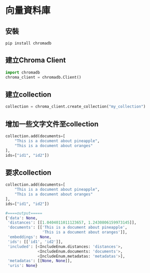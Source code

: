 # 向量資料庫

## 安裝

```
pip install chromadb
```

## 建立Chroma Client

```python
import chromadb
chroma_client = chromadb.Client()
```

## 建立collection

```python
collection = chroma_client.create_collection("my_collection")
```

## 增加一些文字文件至collection

```python
collection.add(documents=[
    "This is a document about pineapple",
    "This is a document about oranges"
],
ids=["id1", "id2"])
```


## 要求collection

```python
collection.add(documents=[
    "This is a document about pineapple",
    "This is a document about oranges"
],
ids=["id1", "id2"])

#====output=====
{'data': None,
 'distances': [[1.0404011011123657, 1.2430806159973145]],
 'documents': [['This is a document about pineapple',
                'This is a document about oranges']],
 'embeddings': None,
 'ids': [['id1', 'id2']],
 'included': [<IncludeEnum.distances: 'distances'>,
              <IncludeEnum.documents: 'documents'>,
              <IncludeEnum.metadatas: 'metadatas'>],
 'metadatas': [[None, None]],
 'uris': None}
```

